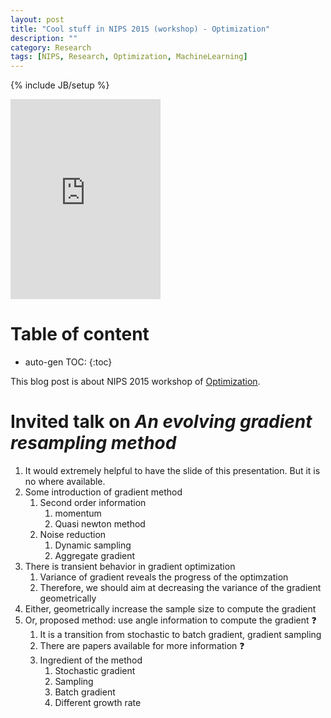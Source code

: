 ```yaml
---
layout: post
title: "Cool stuff in NIPS 2015 (workshop) - Optimization"
description: ""
category: Research
tags: [NIPS, Research, Optimization, MachineLearning]
---
```



{% include JB/setup %}
<script type="text/javascript"
 src="http://cdn.mathjax.org/mathjax/latest/MathJax.js?config=TeX-AMS-MML_HTMLorMML">
</script>


<iframe src="https://onedrive.live.com/embed?cid=C8F22FB4EF2311AF&resid=C8F22FB4EF2311AF%2132210&authkey=AJDVDDc5-wB71d4" width="240" height="320" frameborder="0" scrolling="no"></iframe>

 
# Table of content
* auto-gen TOC:
{:toc}

This blog post is about NIPS 2015 workshop of [Optimization](http://opt-ml.org/index.html).

# Invited talk on _An evolving gradient resampling method_

1. It would extremely helpful to have the slide of this presentation. But it is no where available.
1. Some introduction of gradient method
   1. Second order information
      1. momentum
      1. Quasi newton method
   1. Noise reduction
      1. Dynamic sampling
      1. Aggregate gradient
1. There is transient behavior in gradient optimization
   1. Variance of gradient reveals the progress of the optimzation
   1. Therefore, we should aim at decreasing the variance of the gradient geometrically
1. Either, geometrically increase the sample size to compute the gradient
1. Or, proposed method: use angle information to compute the gradient :question:
   1. It is a transition from stochastic to batch gradient, gradient sampling
   1. There are papers available for more information :question:
   1. Ingredient of the method
      1. Stochastic gradient
      1. Sampling
      1. Batch gradient
      1. Different growth rate 

